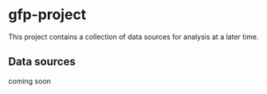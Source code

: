 # gfp-project

This project contains a collection of data sources for analysis at a later time.

## Data sources

coming soon
